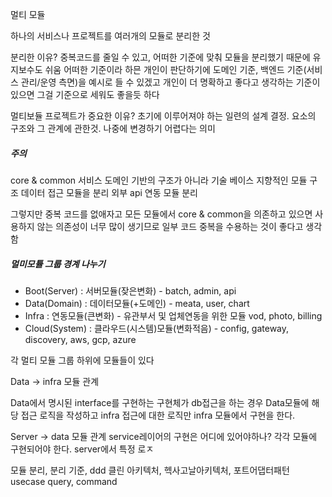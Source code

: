 멀티 모듈

하나의 서비스나 프로젝트를 여러개의 모듈로 분리한 것

분리한 이유? 
중복코드를 줄일 수 있고, 어떠한 기준에 맞춰 모듈을 분리했기 때문에 유지보수도 쉬움
어떠한 기준이라 하믄 개인이 판단하기에 도메인 기준, 백엔드 기준(서비스 관리/운영 측면)을 예시로 들 수 있겠고 개인이 더 명확하고 좋다고 생각하는 기준이 있으면 그걸 기준으로 세워도 좋을듯 하다

멀티보듈 프로젝트가 중요한 이유?
초기에 이루어져야 하는 일련의 설계 결정.
요소의 구조와 그 관계에 관한것.
나중에 변경하기 어렵다는 의미

##### 주의
core & common
서비스 도메인 기반의 구조가 아니라 기술 베이스 지향적인 모듈 구조
데이터 접근 모듈을 분리
외부 api 연동 모듈 분리 

그렇지만 중복 코드를 없애자고 모든 모듈에서 core & common을 의존하고 있으면 사용하지 않는 의존성이 너무 많이 생기므로 일부 코드 중복을 수용하는 것이 좋다고 생각함


##### 멀미모튤 그룹 경계 나누기
- Boot(Server) : 서버모듈(잦은변화) - batch, admin, api
- Data(Domain) : 데이터모듈(+도메인) -  meata, user, chart
- Infra : 연동모듈(큰변화) - 유관부서 및 업체연동을 위한 모듈 vod, photo, billing
- Cloud(System) : 클라우드(시스템)모듈(변화적음) - config, gateway, discovery, aws, gcp, azure

각 멀티 모듈 그룹 하위에 모듈들이 있다


Data -> infra 모듈 관계 

Data에서 명시된 interface를 구현하는 구현체가 db접근을 하는 경우 Data모듈에 해당 접근 로직을 작성하고
infra 접근에 대한 로직만 infra 모듈에서 구현을 한다.

Server -> data 모듈 관계
service레이어의 구현은 어디에 있어야하나?
각각 모듈에 구현되어야 한다.
server에서 특정 로ㅈ


모듈 분리, 분리 기준, ddd
클린 아키텍처, 헥사고날아키텍처, 포트어댑터패턴
usecase
query, command
